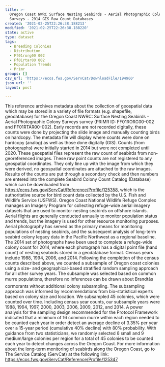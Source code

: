 ```yaml
---
title: >-
  Oregon Coast NWRC Surface Nesting Seabirds - Aerial Photographic Colony
  Surveys - 2014 GIS Raw Count Databases
created: '2021-02-25T22:26:38.188213'
modified: '2021-02-25T22:26:38.188220'
state: active
type: dataset
tags:
  - Breeding Colonies
  - Distribution
  - Ff01rorg00 002
  - Ff01rtar00 002
  - Population Trends
  - Primr
groups: []
csv_url: 'https://ecos.fws.gov/ServCat/DownloadFile/194960'
json_url: ''
layout: post

---
```

This reference archives metadata about the collection of geospatial data which may be stored in a variety of file formats (e.g. shapefile, geodatabase) for the Oregon Coast NWRC: Surface Nesting Seabirds - Aerial Photographic Colony Surveys survey (PRIMR ID: FF01RORG00-002 and FF01RTAR00-002). Early records are not recorded digitally, these counts were done by projecting the slide image and manually counting birds on hardcopy. The metadata file will display where counts were done on hardcopy (analog) as well as those done digitally (GIS). Counts (from photographs) were initially started in 2014 but were not completed until 2020. These geospatial files represent the raw count of seabirds from non-georeferenced images. These raw point counts are not registered to any geospatial coordinates. They only line up with the image from which they were derived, no geospatial coordinates are attached to the raw images. Results of the counts are put through a secondary check and then numbers are entered into the complete Seabird Colony Count Catalog (Database) which can be downloaded from <https://ecos.fws.gov/ServCat/Reference/Profile/125358>, which is the authoritative source for bird count data collected by the U.S. Fish and Wildlife Service (USFWS). Oregon Coast National Wildlife Refuge Complex manages an Imagery Program for collecting refuge-wide aerial imagery datasets that are used to monitor nesting seabirds on offshore islands. Aerial flights are generally conducted annually to monitor population status and trends, but the imagery is used for other resource monitoring purposes. Aerial photography has served as the primary means for monitoring populations of nesting seabirds, and the subsequent analysis of long-term seabird colony legacy data in the Pacific Northwest as a regional baseline. The 2014 set of photographs have been used to complete a refuge-wide colony count for 2014, where each photograph has a digital point file (hand count) of nesting seabirds stored in a geodatabase format. Census years include 1988, 1994, 2006, and 2014. Following the completion of the census counts described above, we counted a subsample of Oregon coast colonies using a size- and geographical-based stratified random sampling approach for all other survey years. The subsample was selected based on common murre populations, therefore no inferences can be drawn about Brandtâs cormorants without additional colony subsampling. The subsampling approach was informed by recommendations from bio-statistical experts based on colony size and location. We subsampled 45 colonies, which were counted over time. Including census year counts, our subsample years were 1988, 1994, 1997, 2000, 2003, 2006, 2009, 2012, and 2014. A power analysis for the sampling design recommended for the Protocol Framework indicated that a minimum of 16 common murre within each region needed to be counted each year in order detect an average decline of 3.35% per year over a 15-year period (cumulative 40% decline) with 80% probability. With guidance from two statisticians, we randomly selected 6 small and 9 medium/large colonies per region for a total of 45 colonies to be counted each year to detect changes across the Oregon Coast. For more information about the long-term monitoring of seabirds along the Oregon Coast, go to The Service Catalog (ServCat) at the following link: https://ecos.fws.gov/ServCat/Reference/Profile/125347

